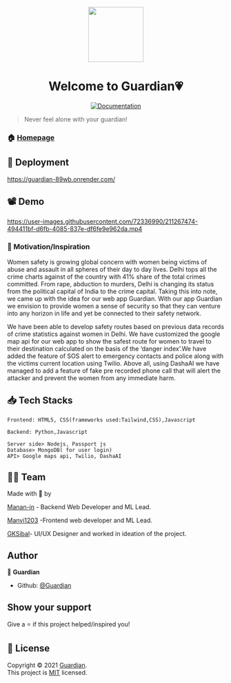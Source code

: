 <p align="center"><img align="center" src="https://user-images.githubusercontent.com/77841499/136694972-7b5f5e4e-36d7-4998-9fe7-b8b7c8b93062.png" height="128" /></p>
<h1 align="center">Welcome to Guardian💗</h1>
<p align="center">
  <a href="" target="_blank">
    <img alt="Documentation" src="https://img.shields.io/badge/documentation-yes-brightgreen.svg" />
  </a>
 <!-- <a href="https://github.com///blob/master/LICENSE" target="_blank">
    <img alt="License: MIT" src="https://img.shields.io/badge/License-AGPL-yellow.svg" />
  </a>
  <img alt="GitHub last commit" src="https://img.shields.io/github/last-commit/Runbhumi/Runbhumi">
    <img alt="GitHub Workflow Status" src="https://img.shields.io/github/workflow/status/Runbhumi/Runbhumi/Flutter%20CI?logo=dart&logoColor=lightblue">
</p> -->

> Never feel alone with your guardian!

### 🏠 [Homepage]()

  ## 🧪 Deployment

https://guardian-89wb.onrender.com/

  ## 📽️ Demo
  
https://user-images.githubusercontent.com/72336990/211267474-494411bf-d6fb-4085-837e-df6fe9e962da.mp4


### 💪 Motivation/Inspiration
<p>Women safety is growing global concern with women being victims of abuse and assault in all spheres of their day to day lives. Delhi tops all the crime charts against of the country with 41% share of the total crimes committed. From rape, abduction to murders, Delhi is changing its status from the political capital of India to the crime capital. Taking this into note, we came up with the idea for our web app Guardian. With our app Guardian we envision to provide women a sense of security so that they can venture into any horizon in life and yet be connected to their safety network.</p>

<p>
We have been able to develop safety routes based on previous data records of crime statistics against women in Delhi. We have customized the google map api for our web app to show the safest route for women to travel to their destination calculated on the basis of the ‘danger index’.We have added the feature of SOS alert to emergency contacts and police along with the victims current location using Twilio. Above all, using DashaAI we have managed to add a feature of fake pre recorded phone call that will alert the attacker and prevent the women from any immediate harm.</p>



## 📥 Tech Stacks 

```
Frontend: HTML5, CSS(frameworks used:Tailwind,CSS),Javascript

Backend: Python,Javascript

Server side> Nodejs, Passport js
Database> MongoDB( for user login)
API> Google maps api, Twilio, DashaAI

```

## 👷‍♂️ Team



Made with 💜 by 

[Manan-jn](https://github.com/Manan-jn) - Backend Web Developer and ML Lead. 

[Manvi1203](https://github.com/Manvi1203) -Frontend web developer and ML Lead.

[GKSibal](https://github.com/GKSibal)- UI/UX Designer and worked in ideation of the project.


## Author

🏢 **Guardian**

- Github: [@Guardian](https://github.com/Manan-jn/She-Her)

## Show your support

Give a ⭐️ if this project helped/inspired you!

## 📝 License

Copyright © 2021 [Guardian](https://github.com/Manan-jn/She-Her).<br />
This project is [MIT]() licensed.
